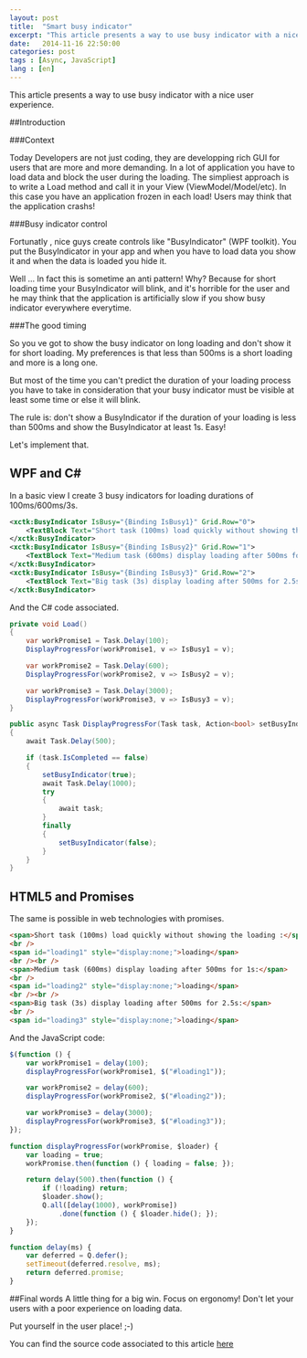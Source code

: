 ```yaml
---
layout: post
title:  "Smart busy indicator"
excerpt: "This article presents a way to use busy indicator with a nice user experience."
date:   2014-11-16 22:50:00
categories: post
tags : [Async, JavaScript]
lang : [en]
---
```


This article presents a way to use busy indicator with a nice user experience.

##Introduction

###Context

Today Developers are not just coding, they are developping rich GUI for users that are more and more demanding.
In a lot of application you have to load data and block the user during the loading. The simpliest approach is to write a Load method and call it in your View (ViewModel/Model/etc).
In this case you have an application frozen in each load! Users may think that the application crashs!

###Busy indicator control

Fortunatly , nice guys create controls like "BusyIndicator" (WPF toolkit). You put the BusyIndicator in your app and when you have to load data you show it and when the data is loaded you hide it.

Well ... In fact this is sometime an anti pattern! Why? Because for short loading time your BusyIndicator will blink, and it's horrible for the user and he may think that the application is artificially slow if you show busy indicator everywhere everytime.

###The good timing

So you ve got to show the busy indicator on long loading and don't show it for short loading. My preferences is that less than 500ms is a short loading and more is a long one.

But most of the time you can't predict the duration of your loading process you have to take in consideration that your busy indicator must be visible at least some time or else it will blink.

The rule is: don't show a BusyIndicator if the duration of your loading is less than 500ms and show the BusyIndicator at least 1s. Easy! 

Let's implement that.

<h2>WPF and C#</h2>

In a basic view I create 3 busy indicators for loading durations of 100ms/600ms/3s.

```xml
<xctk:BusyIndicator IsBusy="{Binding IsBusy1}" Grid.Row="0">
    <TextBlock Text="Short task (100ms) load quickly without showing the loading"/>
</xctk:BusyIndicator>
<xctk:BusyIndicator IsBusy="{Binding IsBusy2}" Grid.Row="1">
    <TextBlock Text="Medium task (600ms) display loading after 500ms for 1s"/>
</xctk:BusyIndicator>
<xctk:BusyIndicator IsBusy="{Binding IsBusy3}" Grid.Row="2">
    <TextBlock Text="Big task (3s) display loading after 500ms for 2.5s"/>
</xctk:BusyIndicator>
```

And the C# code associated.

```csharp
private void Load()
{
    var workPromise1 = Task.Delay(100);
    DisplayProgressFor(workPromise1, v => IsBusy1 = v);

    var workPromise2 = Task.Delay(600);
    DisplayProgressFor(workPromise2, v => IsBusy2 = v);

    var workPromise3 = Task.Delay(3000);
    DisplayProgressFor(workPromise3, v => IsBusy3 = v);
}

public async Task DisplayProgressFor(Task task, Action<bool> setBusyIndicator)
{
    await Task.Delay(500);

    if (task.IsCompleted == false)
    {
        setBusyIndicator(true);
        await Task.Delay(1000);
        try
        {
            await task;
        }
        finally
        {
            setBusyIndicator(false);
        }
    }
}
```

## HTML5 and Promises

The same is possible in web technologies with promises.

```html
<span>Short task (100ms) load quickly without showing the loading :</span>
<br />
<span id="loading1" style="display:none;">loading</span>
<br /><br />
<span>Medium task (600ms) display loading after 500ms for 1s:</span>
<br />
<span id="loading2" style="display:none;">loading</span>
<br /><br />
<span>Big task (3s) display loading after 500ms for 2.5s:</span>
<br />
<span id="loading3" style="display:none;">loading</span>
```

And the JavaScript code:

```javascript
$(function () {
    var workPromise1 = delay(100);
    displayProgressFor(workPromise1, $("#loading1"));

    var workPromise2 = delay(600);
    displayProgressFor(workPromise2, $("#loading2"));

    var workPromise3 = delay(3000);
    displayProgressFor(workPromise3, $("#loading3"));
});

function displayProgressFor(workPromise, $loader) {
    var loading = true;
    workPromise.then(function () { loading = false; });

    return delay(500).then(function () {
        if (!loading) return;
        $loader.show();
        Q.all([delay(1000), workPromise])
            .done(function () { $loader.hide(); });
    });
}

function delay(ms) {
    var deferred = Q.defer();
    setTimeout(deferred.resolve, ms);
    return deferred.promise;
}
```

##Final words
A little thing for a big win. Focus on ergonomy! Don't let your users with a poor experience on loading data. 

Put yourself in the user place! ;-)

You can find the source code associated to this article [here][downloadlink]

[downloadlink]: https://skydrive.live.com/re


